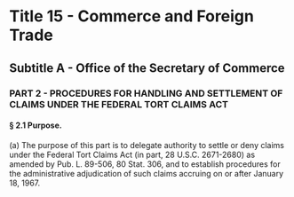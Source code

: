 
# Title 15 - Commerce and Foreign Trade
## Subtitle A - Office of the Secretary of Commerce
### PART 2 - PROCEDURES FOR HANDLING AND SETTLEMENT OF CLAIMS UNDER THE FEDERAL TORT CLAIMS ACT
#### § 2.1 Purpose.

(a) The purpose of this part is to delegate authority to settle or deny claims under the Federal Tort Claims Act (in part, 28 U.S.C. 2671-2680) as amended by Pub. L. 89-506, 80 Stat. 306, and to establish procedures for the administrative adjudication of such claims accruing on or after January 18, 1967.
